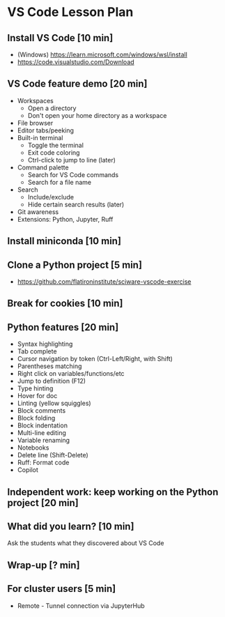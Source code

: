 # VS Code Lesson Plan
## Install VS Code [10 min]
- (Windows) https://learn.microsoft.com/windows/wsl/install
- https://code.visualstudio.com/Download

## VS Code feature demo [20 min]
- Workspaces
    - Open a directory
    - Don't open your home directory as a workspace
- File browser
- Editor tabs/peeking
- Built-in terminal
  - Toggle the terminal
  - Exit code coloring
  - Ctrl-click to jump to line (later)
- Command palette
  - Search for VS Code commands
  - Search for a file name
- Search
  - Include/exclude
  - Hide certain search results (later)
- Git awareness
- Extensions: Python, Jupyter, Ruff

## Install miniconda [10 min]

## Clone a Python project [5 min]
- https://github.com/flatironinstitute/sciware-vscode-exercise

## Break for cookies [10 min]

## Python features [20 min]
- Syntax highlighting
- Tab complete
- Cursor navigation by token (Ctrl-Left/Right, with Shift)
- Parentheses matching
- Right click on variables/functions/etc
- Jump to definition (F12)
- Type hinting
- Hover for doc
- Linting (yellow squiggles)
- Block comments
- Block folding
- Block indentation
- Multi-line editing
- Variable renaming
- Notebooks
- Delete line (Shift-Delete)
- Ruff: Format code
- Copilot

## Independent work: keep working on the Python project [20 min]

## What did you learn? [10 min]
Ask the students what they discovered about VS Code

## Wrap-up [? min]

## For cluster users [5 min]
- Remote - Tunnel connection via JupyterHub
